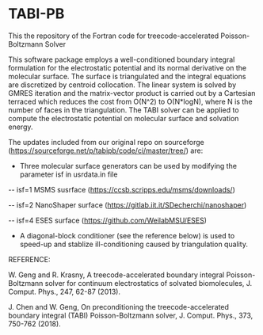 # TABI-PB
This the repository of the Fortran code for treecode-accelerated Poisson-Boltzmann Solver 

This software package employs a well-conditioned boundary integral formulation for the electrostatic potential and its normal derivative on the molecular surface. The surface is triangulated and the integral equations are discretized by centroid collocation. The linear system is solved by GMRES iteration and the matrix-vector product is carried out by a Cartesian terraced which reduces the cost from O(N^2) to O(N*logN), where N is the number of faces in the triangulation. The TABI solver can be applied to compute the electrostatic potential on molecular surface and solvation energy. 

The updates included from our original repo on sourceforge (https://sourceforge.net/p/tabipb/code/ci/master/tree/) are:

- Three molecular surface generators can be used by modifying the parameter isf in usrdata.in file
 
-- isf=1 MSMS susrface (https://ccsb.scripps.edu/msms/downloads/) 

-- isf=2 NanoShaper surface (https://gitlab.iit.it/SDecherchi/nanoshaper)

-- isf=4 ESES surface (https://github.com/WeilabMSU/ESES)

- A diagonal-block conditioner (see the reference below) is used to speed-up and stablize ill-conditioning caused by triangulation quality.

REFERENCE: 

W. Geng and R. Krasny, A treecode-accelerated boundary integral Poisson-Boltzmann solver for continuum electrostatics of solvated biomolecules, J. Comput. Phys., 247, 62-87 (2013).

J. Chen and W. Geng, On preconditioning the treecode-accelerated boundary integral (TABI) Poisson-Boltzmann solver, J. Comput. Phys., 373, 750-762 (2018).
